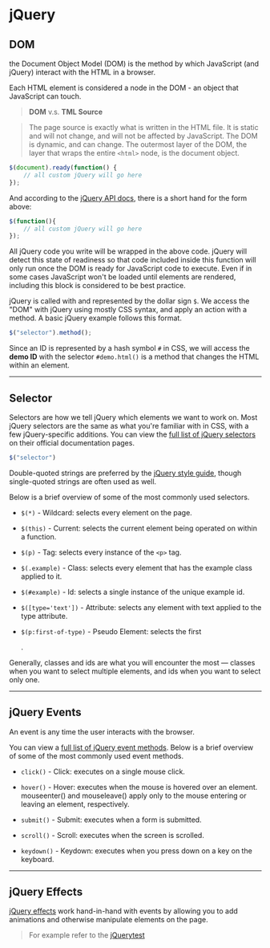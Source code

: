 # jQuery

## DOM

the Document Object Model (DOM) is the method by which JavaScript (and jQuery) interact with the HTML in a browser.

Each HTML element is considered a node in the DOM - an object that JavaScript can touch. 

> **DOM** v.s. **TML Source**

> The page source is exactly what is written in the HTML file. It is static and will not change, and will not be affected by JavaScript.
The DOM is dynamic, and can change. The outermost layer of the DOM, the layer that wraps the entire `<html>` node, is the document object. 

```javascript
$(document).ready(function() {
	// all custom jQuery will go here
});

```
And according to the [jQuery API docs](http://api.jquery.com/category/core/), there is a short hand for the form above:
```javascript
$(function(){
	// all custom jQuery will go here
});
```


All jQuery code you write will be wrapped in the above code.
jQuery will detect this state of readiness so that code included inside this function will only run once the DOM is ready for JavaScript code to execute. 
Even if in some cases JavaScript won't be loaded until elements are rendered, including this block is considered to be best practice.

jQuery is called with and represented by the dollar sign `$`. We access the "DOM" with jQuery using mostly CSS syntax, and apply an action with a method. A basic jQuery example follows this format.

```javascript
$("selector").method();
```

Since an ID is represented by a hash symbol `#` in CSS, we will access the **demo ID** with the selector `#demo.html()` is a method that changes the HTML within an element.

----

## Selector

Selectors are how we tell jQuery which elements we want to work on. 
Most jQuery selectors are the same as what you're familiar with in CSS, with a few jQuery-specific additions. 
You can view the [full list of jQuery selectors](https://api.jquery.com/category/selectors/) on their official documentation pages.

```javascript
$("selector")
```

Double-quoted strings are preferred by the [jQuery style guide](https://contribute.jquery.org/style-guide/js/), though single-quoted strings are often used as well.

Below is a brief overview of some of the most commonly used selectors.

* `$(*)` - Wildcard: selects every element on the page.

* `$(this)` - Current: selects the current element being operated on within a function.

* `$(p)` - Tag: selects every instance of the `<p>` tag.

* `$(.example)` - Class: selects every element that has the example class applied to it.

* `$(#example)` - Id: selects a single instance of the unique example id.

* `$([type='text'])` - Attribute: selects any element with text applied to the type attribute.

* `$(p:first-of-type)` - Pseudo Element: selects the first <p>.

Generally, classes and ids are what you will encounter the most — classes when you want to select multiple elements, and ids when you want to select only one.

----

## jQuery Events

An event is any time the user interacts with the browser.

You can view a [full list of jQuery event methods](https://api.jquery.com/category/events/).
Below is a brief overview of some of the most commonly used event methods.

* `click()` - Click: executes on a single mouse click.

* `hover()` - Hover: executes when the mouse is hovered over an element. mouseenter() and mouseleave() apply only to the mouse entering or leaving an element, respectively.

* `submit()` - Submit: executes when a form is submitted.

* `scroll()` - Scroll: executes when the screen is scrolled.

* `keydown()` - Keydown: executes when you press down on a key on the keyboard.

----

## jQuery Effects

[jQuery effects](http://api.jquery.com/category/effects/) work hand-in-hand with events by allowing you to add animations and otherwise manipulate elements on the page.

> For example refer to the [jQuerytest](./tests/jQuerytest/index.html)
